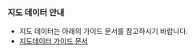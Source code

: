 ### 지도 데이터 안내

- 지도 데이터는 아래의 가이드 문서를 참고하시기 바랍니다.
- [지도데이터 가이드 문서](https://www.realmap.co.kr/guide/map)
